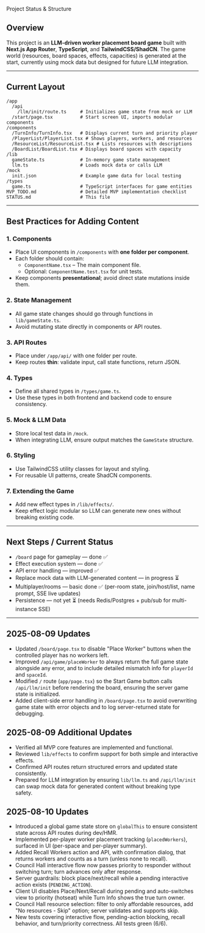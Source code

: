 Project Status & Structure

## Overview
This project is an **LLM-driven worker placement board game** built with **Next.js App Router**, **TypeScript**, and **TailwindCSS/ShadCN**.
The game world (resources, board spaces, effects, capacities) is generated at the start, currently using mock data but designed for future LLM integration.

---

## Current Layout

```
/app
  /api
    /llm/init/route.ts     # Initializes game state from mock or LLM
  /start/page.tsx          # Start screen UI, imports modular components
/components
  /TurnInfo/TurnInfo.tsx   # Displays current turn and priority player
  /PlayerList/PlayerList.tsx # Shows players, workers, and resources
  /ResourceList/ResourceList.tsx # Lists resources with descriptions
  /BoardList/BoardList.tsx # Displays board spaces with capacity
/lib
  gameState.ts             # In-memory game state management
  llm.ts                   # Loads mock data or calls LLM
/mock
  init.json                # Example game data for local testing
/types
  game.ts                  # TypeScript interfaces for game entities
MVP_TODO.md                # Detailed MVP implementation checklist
STATUS.md                  # This file
```

---

## Best Practices for Adding Content

### 1. **Components**
- Place UI components in `/components` with **one folder per component**.
- Each folder should contain:
  - `ComponentName.tsx` – The main component file.
  - Optional: `ComponentName.test.tsx` for unit tests.
- Keep components **presentational**; avoid direct state mutations inside them.

### 2. **State Management**
- All game state changes should go through functions in `lib/gameState.ts`.
- Avoid mutating state directly in components or API routes.

### 3. **API Routes**
- Place under `/app/api/` with one folder per route.
- Keep routes **thin**: validate input, call state functions, return JSON.

### 4. **Types**
- Define all shared types in `/types/game.ts`.
- Use these types in both frontend and backend code to ensure consistency.

### 5. **Mock & LLM Data**
- Store local test data in `/mock`.
- When integrating LLM, ensure output matches the `GameState` structure.

### 6. **Styling**
- Use TailwindCSS utility classes for layout and styling.
- For reusable UI patterns, create ShadCN components.

### 7. **Extending the Game**
- Add new effect types in `/lib/effects/`.
- Keep effect logic modular so LLM can generate new ones without breaking existing code.

---

## Next Steps / Current Status
- `/board` page for gameplay — done ✅
- Effect execution system — done ✅
- API error handling — improved ✅
- Replace mock data with LLM-generated content — in progress ⏳
- Multiplayer/rooms — basic done ✅ (per-room state, join/host/list, name prompt, SSE live updates)
- Persistence — not yet ⏳ (needs Redis/Postgres + pub/sub for multi-instance SSE)

---

## 2025-08-09 Updates
- Updated `/board/page.tsx` to disable "Place Worker" buttons when the controlled player has no workers left.
- Improved `/api/game/placeWorker` to always return the full game state alongside any error, and to include detailed mismatch info for `playerId` and `spaceId`.
- Modified `/` route (`app/page.tsx`) so the Start Game button calls `/api/llm/init` before rendering the board, ensuring the server game state is initialized.
- Added client-side error handling in `/board/page.tsx` to avoid overwriting game state with error objects and to log server-returned state for debugging.

## 2025-08-09 Additional Updates
- Verified all MVP core features are implemented and functional.
- Reviewed `lib/effects` to confirm support for both simple and interactive effects.
- Confirmed API routes return structured errors and updated state consistently.
- Prepared for LLM integration by ensuring `lib/llm.ts` and `/api/llm/init` can swap mock data for generated content without breaking type safety.

## 2025-08-10 Updates
- Introduced a global game state store on `globalThis` to ensure consistent state across API routes during dev/HMR.
- Implemented per-player worker placement tracking (`placedWorkers`), surfaced in UI (per-space and per-player summary).
- Added Recall Workers action and API, with confirmation dialog, that returns workers and counts as a turn (unless none to recall).
- Council Hall interactive flow now passes priority to responder without switching turn; turn advances only after response.
- Server guardrails: block place/next/recall while a pending interactive action exists (`PENDING_ACTION`).
- Client UI disables Place/Next/Recall during pending and auto-switches view to priority (hotseat) while Turn Info shows the true turn owner.
- Council Hall resource selection: filter to only affordable resources, add "No resources - Skip" option; server validates and supports skip.
- New tests covering interactive flow, pending-action blocking, recall behavior, and turn/priority correctness. All tests green (6/6).

